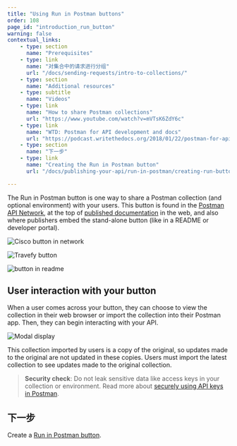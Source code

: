 ```yaml
---
title: "Using Run in Postman buttons"
order: 108
page_id: "introduction_run_button"
warning: false
contextual_links:
    - type: section
      name: "Prerequisites"
    - type: link
      name: "对集合中的请求进行分组"
      url: "/docs/sending-requests/intro-to-collections/"
    - type: section
      name: "Additional resources"
    - type: subtitle
      name: "Videos"
    - type: link
      name: "How to share Postman collections"
      url: "https://www.youtube.com/watch?v=mVTsK6ZdY6c"
    - type: link
      name: "WTD: Postman for API development and docs"
      url: "https://podcast.writethedocs.org/2018/01/22/postman-for-api-docs-write-the-docs/"
    - type: section
      name: "下一步"
    - type: link
      name: "Creating the Run in Postman button"
      url: "/docs/publishing-your-api/run-in-postman/creating-run-button/"

---
```


The Run in Postman button is one way to share a Postman collection (and optional environment) with your users. This button is found in the [Postman API Network](/docs/publishing-your-api/add-api-network/), at the top of [published documentation](/docs/publishing-your-api/publishing-your-docs/) in the web, and also where publishers embed the stand-alone button (like in a README or developer portal).

![Cisco button in network](https://assets.postman.com/postman-docs/ciscoRIPnetwork.png)

![Travefy button](https://assets.postman.com/postman-docs/Travefy+API+RIP+button.jpg)

![button in readme](https://assets.postman.com/postman-docs/foursquareRIPreadme.png)

## User interaction with your button

When a user comes across your button, they can choose to view the collection in their web browser or import the collection into their Postman app. Then, they can begin interacting with your API.

![Modal display](https://assets.postman.com/postman-docs/imgurModalRIP.png)

This collection imported by users is a copy of the original, so updates made to the original are not updated in these copies. Users must import the latest collection to see updates made to the original collection.

> **Security check**: Do not leak sensitive data like access keys in your collection or environment. Read more about [securely using API keys in Postman](https://blog.postman.com/how-to-use-api-keys/).

## 下一步

Create a [Run in Postman button](/docs/publishing-your-api/run-in-postman/creating-run-button/).
